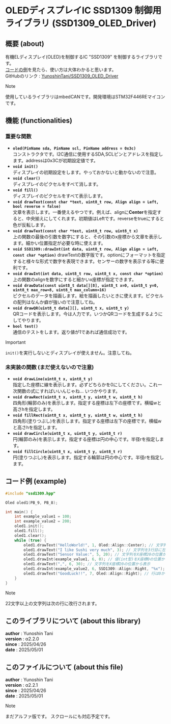 # OLEDディスプレイIC SSD1309 制御用ライブラリ (SSD1309_OLED_Driver)

## 概要 (about)

有機ELディスプレイ(OLED)を制御するIC "SSD1309" を制御するライブラリです。  
[コードの例](#コード例-example)を見たら、使い方は大体わかると思います。  
GitHubのリンク : [YunoshinTani/SSD1309_OLED_Driver](https://github.com/YunoshinTani/SSD1309_OLED_Driver.git)

> [!NOTE]
> 使用しているライブラリはmbedCANです。開発環境はSTM32F446REマイコンです。

## 機能 (functionalities)

### 重要な関数

- **`oled(PinName sda, PinName scl, PinName address = 0x3c)`**  
コンストラクタです。I2C通信に使用するSDA,SCLピンとアドレスを指定します。addressは0x3Cが初期設定値です。
- **`void init()`**  
ディスプレイの初期設定をします。やっておかないと動かないので注意。
- **`void clear()`**  
ディスプレイのピクセルをすべて消します。
- **`void fill()`**  
ディスプレイのピクセルをすべて表示します。
- **`void drawText(const char *text, uint8_t row, Align align = Left, bool reverse = false)`**  
文章を表示します。一番使えるやつです。例えば、alignに**Center**を指定すると、中央揃えにしてくれます。初期値はLeftです。reverseをtrueにすると色が反転します。
- **`void drawText(const char *text, uint8_t row, uint8_t x)`**  
上の関数の最後の引数を数字にすると、その引数のx座標から文章を表示します。細かい位置指定が必要な時に使えます。
- **`void SSD1309::drawInt(int data, uint8_t row, Align align = Left, const char *option)`**
drawTextの数字版です。optionにフォーマットを指定すると様々な形式で数字を表現できます。センサーの数字を表示する等に便利です。
- **`void drawInt(int data, uint8_t row, uint8_t x, const char *option)`**  
上の関数のalignを数字にすると細かいx座標が指定できます。
- **`void drawData(const uint8_t data[][8], uint8_t x=0, uint8_t y=0, uint8_t max_row=8, uint8_t max_column=16)`**  
ピクセルのデータを描画します。絵を描画したいときに使えます。ピクセルの配列はなんか癖が強いので注意してね。
- **`void drawQR(uint8_t data[][], uint8_t x, uint8_t y)`**  
QRコードを表示します。今は人力です。いつかQRコードを生成するようにしてやります。
- **`bool test()`**  
通信のテストをします。返り値が1であれば通信成功です。

> [!IMPORTANT]
> `init()`を実行しないとディスプレイが使えません。注意してね。

### 未実装の関数 (まだ使えないので注意)

- **`void drawLine(uint8_t x, uint8_t y)`**  
指定した座標に線を表示します。必ずどちらかを0にしてください。これ一次関数の式にすればいいんじゃね... いつかやります。
- **`void drawRect(uint8_t x, uint8_t y, uint8_t w, uint8_t h)`**  
四角形(輪郭のみ)を表示します。指定する座標は左下の座標です。横幅wと高さhを指定します。
- **`void fillRect(uint8_t x, uint8_t y, uint8_t w, uint8_t h)`**  
四角形(塗りつぶし)を表示します。指定する座標は左下の座標です。横幅wと高さhを指定します。
- **`void drawCircle(uint8_t x, uint8_t y, uint8_t r)`**  
円(輪郭のみ)を表示します。指定する座標は円の中心です。半径rを指定します。
- **`void fillCircle(uint8_t x, uint8_t y, uint8_t r)`**  
円(塗りつぶし)を表示します。指定する輪郭は円の中心です。半径rを指定します。

## コード例 (example)

```cpp
#include "ssd1309.hpp"

Oled oled1(PB_9, PB_8);

int main() {
    int example_value1 = 100;
    int example_value2 = 200;
    oled1.init();
    oled1.fill();
    oled1.clear();
    while (true) {
        oled1.drawText("HelloWorld!", 1, Oled::Align::Center); // 文字列を1行目に中央揃えで表示
        oled1.drawText("I like Sushi very much", 3); // 文字列を3行目に左揃え(デフォルト)で表示
        oled1.drawText("Sensor Value:", 5, 20); // 文字列をX座標20の位置から表示
        oled1.drawInt(example_value1, 6, 0); // 値(int型)をX座標0の位置から表示
        oled1.drawText(",", 6, 30); // 文字列をX座標20の位置から表示
        oled1.drawInt(example_value2, 6, SSD1309::Align::Right, "%x"); // 値を16進数で右揃えで表示
        oled1.drawText("GoodLuck!!", 7, Oled::Align::Right); // 行は0から7まで
    }
}
```

> [!NOTE]
> 22文字以上の文字列は次の行に改行されます。

## このライブラリについて (about this library)

**author**  : Yunoshin Tani  
**version** : α2.2.0  
**since**   : 2025/04/26  
**date**    : 2025/05/01  

## このファイルについて (about this file)

**author**  : Yunoshin Tani  
**version** : α2.2.1  
**since**   : 2025/04/26  
**date**    : 2025/05/01  

> [!NOTE]
> まだアルファ版です。
> スクロールにも対応予定です。
